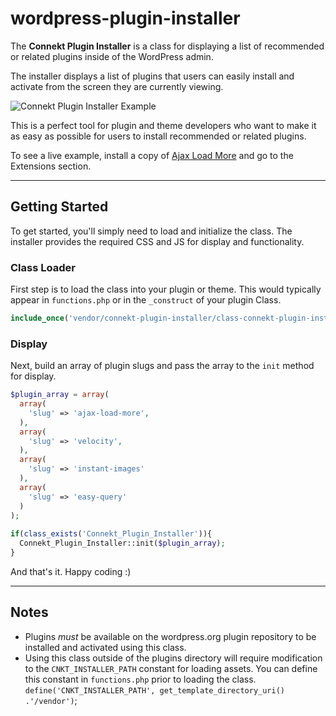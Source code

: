 # wordpress-plugin-installer

The **Connekt Plugin Installer** is a class for displaying a list of recommended or related plugins inside of the WordPress admin. 

The installer displays a list of plugins that users can easily install and activate from the screen they are currently viewing. 

![Connekt Plugin Installer Example](http://examples.connekthq.com/_gif/plugin-installer_2.gif)

This is a perfect tool for plugin and theme developers who want to make it as easy as possible for users to install recommended or related plugins.

To see a live example, install a copy of [Ajax Load More](https://wordpress.org/plugins/ajax-load-more/) and go to the Extensions section.

***

## Getting Started

To get started, you'll simply need to load and initialize the class. The installer provides the required CSS and JS for display and functionality.


### Class Loader
First step is to load the class into your plugin or theme. This would typically appear in `functions.php` or in the `_construct` of your plugin Class.

```php
include_once('vendor/connekt-plugin-installer/class-connekt-plugin-installer.php');
```


### Display
Next, build an array of plugin slugs and pass the array to the `init` method for display.

```php
$plugin_array = array(   			
  array(
    'slug' => 'ajax-load-more',
  ),
  array(
    'slug' => 'velocity',
  ),
  array(
    'slug' => 'instant-images'
  ),
  array(
    'slug' => 'easy-query'
  )
);
   			
if(class_exists('Connekt_Plugin_Installer')){
  Connekt_Plugin_Installer::init($plugin_array);
}
```

And that's it. Happy coding :)

***

## Notes
- Plugins _must_ be available on the wordpress.org plugin repository to be installed and activated using this class.
- Using this class outside of the plugins directory will require modification to the `CNKT_INSTALLER_PATH` constant for loading assets. You can define this constant in `functions.php` prior to loading the class. `define('CNKT_INSTALLER_PATH', get_template_directory_uri() .'/vendor')`;
